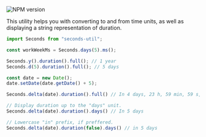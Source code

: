 ![NPM version](https://img.shields.io/npm/v/seconds-util?style=for-the-badge)

This utility helps you with converting to and from time units, as well as displaying a string representation of duration.

```ts
import Seconds from "seconds-util";

const workWeekMs = Seconds.days(5).ms();

Seconds.y().duration().full(); // 1 year
Seconds.d(5).duration().full(); // 5 days

const date = new Date();
date.setDate(date.getDate() + 5);

Seconds.delta(date).duration().full() // In 4 days, 23 h, 59 min, 59 s, 999 ms

// Display duration up to the "days" unit.
Seconds.delta(date).duration().days() // In 5 days

// Lowercase "in" prefix, if preffered.
Seconds.delta(date).duration(false).days() // in 5 days
```

